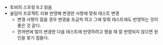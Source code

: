 - 토비의 스프링 6.2 읽음
- 술담아 프로젝트 리뷰 반영해 변경한 사항에 맞춰 테스트 변경
  - 변경 사항이 많을 경우 변경을 조금씩 하고 그에 맞춰 테스트에도 반영하는 것이 좋은 것 같다.
  - 한꺼번에 많이 변경한 다음 테스트에 반영하려고 했을 때 잘 반영되지 않으면 원인을 찾기 힘들다.
